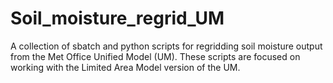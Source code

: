# Soil_moisture_regrid_UM
A collection of sbatch and python scripts for regridding soil moisture output from the Met Office Unified Model (UM). These scripts are focused on working with the Limited Area Model version of the UM.

